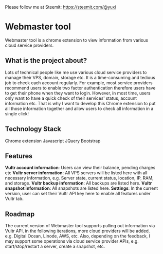 Please follow me at Steemit: https://steemit.com/@yuxi

# Webmaster tool

Webmaster tool is a chrome extension to view information from various cloud service providers.

## What is the project about?

Lots of technical people like me use various cloud service providers to manage their VPS, domain, storage etc. It is a time-consuming and tedious job to check each account regularly. For example, most service providers recommend users to enable two factor authentication therefore users have to get their phone when they want to login. However, in most time, users only want to have a quick check of their services' status, account information etc. That is why I want to develop this Chrome extension to put all those information together and allow users to check all information in a single click!

## Technology Stack

Chrome extension
Javascript
JQuery
Bootstrap

## Features


**Vultr account information**: Users can view their balance, pending charges etc
**Vultr server information**: All VPS servers will be listed here with all necessary information, e.g. Server state, current status, location, IP, RAM, and storage.
**Vultr backup information**: All backups are listed here.
**Vultr snapshot information**: All snapshots are listed here.
**Settings**: In the current version, user can set their Vultr API key here to enable all features under Vultr tab.

## Roadmap

The current version of Webmaster tool supports pulling out information via Vultr API, in the following iterations, more cloud providers will be added, e.g. Digital Ocean, Linode, AWS, etc. Also, depending on the feedback, I may support some operations via cloud service provider APIs, e.g. start/stop/restart a server, create a snapshot, etc. 


